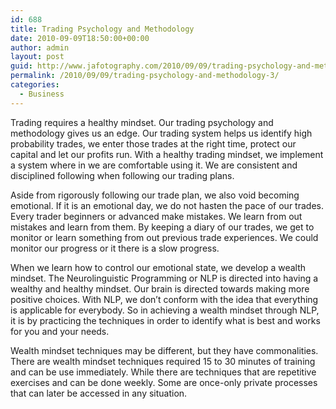 ```yaml
---
id: 688
title: Trading Psychology and Methodology
date: 2010-09-09T18:50:00+00:00
author: admin
layout: post
guid: http://www.jafotography.com/2010/09/09/trading-psychology-and-methodology-3/
permalink: /2010/09/09/trading-psychology-and-methodology-3/
categories:
  - Business
---
```

Trading requires a healthy mindset. Our trading psychology and methodology gives us an edge. Our trading system helps us identify high probability trades, we enter those trades at the right time, protect our capital and let our profits run. With a healthy trading mindset, we implement a system where in we are comfortable using it. We are consistent and disciplined following when following our trading plans.

Aside from rigorously following our trade plan, we also void becoming emotional. If it is an emotional day, we do not hasten the pace of our trades. Every trader beginners or advanced make mistakes. We learn from out mistakes and learn from them. By keeping a diary of our trades, we get to monitor or learn something from out previous trade experiences. We could monitor our progress or it there is a slow progress. 

When we learn how to control our emotional state, we develop a wealth mindset. The Neurolinguistic Programming or NLP is directed into having a wealthy and healthy mindset. Our brain is directed towards making more positive choices. With NLP, we don’t conform with the idea that everything is applicable for everybody. So in achieving a wealth mindset through NLP, it is by practicing the techniques in order to identify what is best and works for you and your needs. 

Wealth mindset techniques may be different, but they have commonalities. There are wealth mindset techniques required 15 to 30 minutes of training and can be use immediately. While there are techniques that are repetitive exercises and can be done weekly. Some are once-only private processes that can later be accessed in any situation.